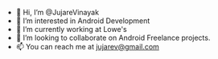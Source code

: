 - 👋 Hi, I’m @JujareVinayak
- 👀 I’m interested in Android Development
- 🌱 I’m currently working at Lowe's
- 💞️ I’m looking to collaborate on Android Freelance projects.
- 📫 You can reach me at jujarev@gmail.com

<!---
JujareVinayak/JujareVinayak is a ✨ special ✨ repository because its `README.md` (this file) appears on your GitHub profile.
You can click the Preview link to take a look at your changes.
--->
